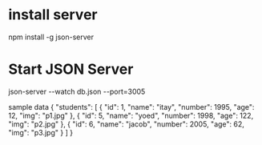 # install server 
npm install -g json-server

# Start JSON Server

json-server --watch db.json --port=3005

sample data
{
  "students": [
    {
      "id": 1,
      "name": "itay",
      "number": 1995,
      "age": 12,
      "img": "p1.jpg"
    },
    {
      "id": 5,
      "name": "yoed",
      "number": 1998,
      "age": 122,
      "img": "p2.jpg"
    },
    {
      "id": 6,
      "name": "jacob",
      "number": 2005,
      "age": 62,
      "img": "p3.jpg"
    }
    ]
}
